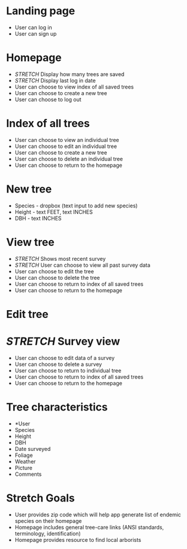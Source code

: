 # Landing page
- User can log in
- User can sign up

# Homepage
- *STRETCH* Display how many trees are saved
- *STRETCH* Display last log in date
- User can choose to view index of all saved trees
- User can choose to create a new tree
- User can choose to log out

# Index of all trees
- User can choose to view an individual tree
- User can choose to edit an individual tree
- User can choose to create a new tree
- User can choose to delete an individual tree
- User can choose to return to the homepage

# New tree
- Species - dropbox (text input to add new species)
- Height - text FEET, text INCHES
- DBH - text INCHES


# View tree
- *STRETCH* Shows most recent survey
- *STRETCH* User can choose to view all past survey data
- User can choose to edit the tree
- User can choose to delete the tree
- User can choose to return to index of all saved trees
- User can choose to return to the homepage

# Edit tree


# *STRETCH* Survey view
- User can choose to edit data of a survey
- User can choose to delete a survey
- User can choose to return to individual tree
- User can choose to return to index of all saved trees
- User can choose to return to the homepage

# Tree characteristics
- *User
- Species
- Height
- DBH
- Date surveyed
- Foliage
- Weather
- Picture
- Comments




# Stretch Goals
- User provides zip code which will help app generate list of endemic species on their homepage
- Homepage includes general tree-care links (ANSI standards, terminology, identification)
- Homepage provides resource to find local arborists